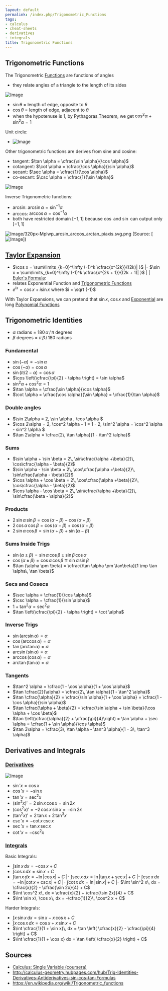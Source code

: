```yaml
---
layout: default
permalink: /index.php/Trigonometric_Functions
tags:
- calculus
- cheat-sheets
- derivatives
- integrals
title: Trigonometric Functions
---
```

## Trigonometric Functions
The Trigonometric [Functions](Functions) are functions of angles
- they relate angles of a triangle to the length of its sides 

<img src="https://raw.githubusercontent.com/alexeygrigorev/wiki-figures/master/crs/calc/trig-pythag.png" alt="Image">

- $\sin \theta$ = length of edge, opposite to $\theta$
- $\cos \theta$ = length of edge, adjacent to $\theta$
- when the hypotenuse is 1, by [Pythagoras Theorem](Pythagoras_Theorem), we get $\cos^2 \alpha + \sin^2 \alpha = 1$

Unit circle:
- <img src="https://raw.githubusercontent.com/alexeygrigorev/wiki-figures/master/crs/calc/trig-circle.png" alt="Image">


Other trigonometric functions are derives from sine and cosine:
- tangent: $\tan \alpha = \cfrac{\sin \alpha}{\cos \alpha}$
- cotangent: $\cot \alpha = \cfrac{\cos \alpha}{\sin \alpha}$
- secant: $\sec \alpha = \cfrac{1}{\cos \alpha}$
- co-secant: $\csc \alpha = \cfrac{1}{\sin \alpha}$


<img src="https://raw.githubusercontent.com/alexeygrigorev/wiki-figures/master/crs/calc/trig-finctions.jpg" alt="Image">


Inverse Trigonometric functions:
- arcsin: $\arcsin \alpha = \sin^{-1} \alpha$
- arccos: $\arccos \alpha = \cos^{-1} \alpha$
- both have restricted domain $[-1, 1]$ because $\cos$ and $\sin$ can output only $[-1, 1]$


<img src="https://upload.wikimedia.org/wikipedia/commons/thumb/8/8a/Mplwp_arcsin_arccos_arctan_piaxis.svg" alt="Image">/320px-Mplwp_arcsin_arccos_arctan_piaxis.svg.png
(Source: [<img src="https://commons.wikimedia.org/wiki/File:Mplwp_arcsin_arccos_arctan_piaxis.svg" alt="Image">])



## [Taylor Expansion](Taylor_Series)
- $\cos x = \sum\limits_{k=0}^\infty (-1)^k \cfrac{x^{2k}}{(2k)|  }$ |- $\sin x = \sum\limits_{k=0}^\infty (-1)^k \cfrac{x^{2k + 1}}{(2k + 1)| }$ | |
[Euler's Formula](Euler's_Formula):
- relates Exponential Function and [Trigonometric Functions](Trigonometric_Functions)
- $e^{ix} = \cos x + i \sin x$ where $i = \sqrt {-1}$

With Taylor Expansions, we can pretend that $\sin x$, $\cos x$ and [Exponential](Exponential) are long [Polynomial Functions](Polynomial_Functions)



## Trigonometric Identities
- $\alpha$ radians = $180\, \alpha\, /\, \pi$ degrees
- $\beta$ degrees = $\pi\, \beta\, /\, 180$ radians

### Fundamental
- $\sin (-\alpha) = -\sin \alpha$
- $\cos (-\alpha) =  \cos \alpha$
- $\sin \left(\pi/2 - \alpha\right) = \cos \alpha$
- $\cos \left(\cfrac{\pi}{2} - \alpha \right) = \sin \alpha$
- $\sin^2 \alpha + \cos^2 \alpha = 1$
- $\tan \alpha = \cfrac{\sin \alpha}{\cos \alpha}$
- $\cot \alpha = \cfrac{\cos \alpha}{\sin \alpha} = \cfrac{1}{\tan \alpha}$

### Double angles
- $\sin 2\alpha = 2\, \sin \alpha \, \cos \alpha $
- $\cos 2\alpha = 2\, \cos^2 \alpha  - 1 = 1 - 2\, \sin^2 \alpha  = \cos^2 \alpha  - sin^2 \alpha $
- $\tan 2\alpha = \cfrac{2\, \tan \alpha}{1 - \tan^2 \alpha}$

### Sums
- $\sin \alpha + \sin \beta = 2\, \sin\cfrac{\alpha +\beta}{2}\, \cos\cfrac{\alpha - \beta}{2}$
- $\sin \alpha - \sin \beta = 2\, \cos\cfrac{\alpha +\beta}{2}\, \sin\cfrac{\alpha - \beta}{2}$
- $\cos \alpha + \cos \beta = 2\, \cos\cfrac{\alpha +\beta}{2}\, \cos\cfrac{\alpha - \beta}{2}$
- $\cos \alpha - \cos \beta = 2\, \sin\cfrac{\alpha +\beta}{2}\, \sin\cfrac{\beta - \alpha}{2}$

### Products
- $2\, \sin \alpha\, \sin \beta = \cos (\alpha - \beta) - \cos (\alpha + \beta)$
- $2\, \cos \alpha\, \cos \beta = \cos (\alpha - \beta) + \cos (\alpha + \beta)$
- $2\, \sin \alpha\, \cos \beta = \sin (\alpha + \beta) + \sin (\alpha - \beta)$

### Sums Inside Trigs
- $\sin (\alpha \pm \beta) = \sin \alpha\, \cos \beta \pm \sin \beta\, \cos \alpha$
- $\cos (\alpha \pm \beta) = \cos \alpha\, \cos \beta \mp \sin \alpha\, \sin \beta$
- $\tan (\alpha \pm \beta) = \cfrac{\tan \alpha \pm \tan\beta}{1 \mp \tan \alpha\, \tan \beta}$

### Secs and Cosecs
- $\sec \alpha = \cfrac{1}{\cos \alpha}$
- $\csc \alpha = \cfrac{1}{\sin \alpha}$
- $1 + \tan^2 \alpha = \sec^2 \alpha$
- $\tan \left(\cfrac{\pi}{2} - \alpha \right) = \cot \alpha$

### Inverse Trigs
- $\sin (\arcsin \alpha) = \alpha$
- $\cos (\arccos \alpha) = \alpha$
- $\tan (\arctan \alpha) = \alpha$
- $\arcsin (\sin \alpha) = \alpha$
- $\arccos (\cos \alpha) = \alpha$
- $\arctan (\tan \alpha) = \alpha$

### Tangents
- $\tan^2 \alpha  = \cfrac{1 - \cos \alpha}{1 + \cos \alpha}$
- $\tan \cfrac{2}{\alpha} = \cfrac{2\, \tan \alpha}{1 - \tan^2 \alpha}$
- $\tan \cfrac{\alpha}{2} = \cfrac{\sin \alpha}{1 + \cos \alpha} = \cfrac{1 - \cos \alpha}{\sin \alpha}$
- $\tan \cfrac{\alpha + \beta}{2} = \cfrac{\sin \alpha + \sin \beta}{\cos \alpha + \cos \beta}$
- $\tan \left(\cfrac{\alpha}{2} + \cfrac{\pi}{4}\right) = \tan \alpha + \sec \alpha = \cfrac{1 + \sin \alpha}{\cos \alpha}$
- $\tan 3\alpha = \cfrac{3\, \tan \alpha - \tan^3 \alpha}{1 - 3\, \tan^3 \alpha}$



## Derivatives and Integrals
### [Derivatives](Derivatives)
<img src="https://raw.githubusercontent.com/alexeygrigorev/wiki-figures/master/crs/calc/trigs-derivs.png" alt="Image">

- $\sin' x =  \cos x$
- $\cos' x = -\sin x$
- $\tan' x =  \sec^2 x$
- $\big(\sin^2 x \big)' =  2\, \sin x\, \cos x =  \sin 2x$
- $\big(\cos^2 x \big)' = -2\, \cos x\, \sin x = -\sin 2x$
- $\big(\tan^2 x \big)' = 2\, \tan x + 2\, \tan^3 x$
- $\csc' x = -\cot x\, \csc x$
- $\sec' x =  \tan x\, \sec x$
- $\cot' x = -\csc^2 x$


### [Integrals](Integrals)
Basic Integrals:
- $\int \sin x\, dx = -\cos x + C$
- $\int \cos x\, dx = \sin x + C$
- $\int \tan x\, dx = -\ln |  \cos x | + C$ |- $\int \sec x\, dx = \ln |  \tan x + \sec x | + C$ |- $\int \csc x\, dx = -\ln |  \cot x + \csc x | + C$ |- $\int \cot x\, dx = \ln |  \sin x | + C$ |- $\int \sin^2 x\, dx = \cfrac{x}{2} - \cfrac{\sin 2x}{4} + C$
- $\int \cos^2 x\, dx = \cfrac{x}{2} + \cfrac{\sin 2x}{4} + C$
- $\int \sin x\, \cos x\, dx = -\cfrac{1}{2}\, \cos^2 x + C$


Harder Integrals:
- $\int x\, \sin x\, dx = \sin x - x\, \cos x + C$
- $\int x\, \cos x\, dx = \cos x + x\, \sin x + C$
- $\int \cfrac{1}{1 + \sin x}\, dx = \tan \left( \cfrac{x}{2} - \cfrac{\pi}{4} \right) + C$
- $\int \cfrac{1}{1 + \cos x} dx = \tan \left( \cfrac{x}{2} \right) + C$


## Sources
- [Calculus: Single Variable (coursera)](Calculus__Single_Variable_(coursera))
- http://calculus-geometry.hubpages.com/hub/Trig-Identities-Derivatives-Antiderivatives-sin-cos-tan-Formulas
- https://en.wikipedia.org/wiki/Trigonometric_functions

